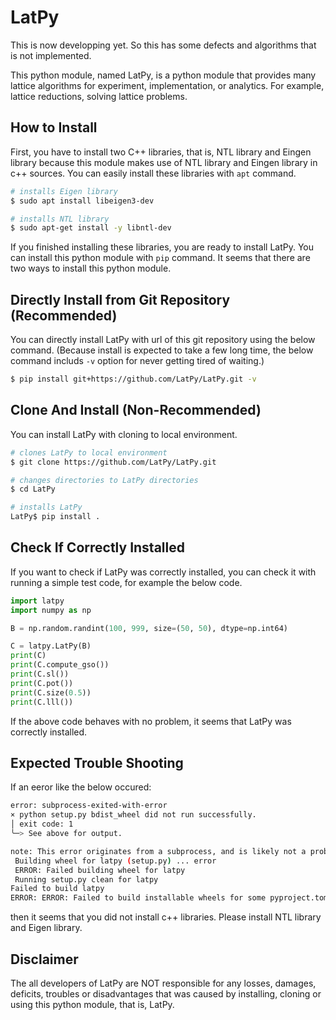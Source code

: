 # LatPy

This is now developping yet. So this has some defects and algorithms that is not implemented.

This python module, named LatPy, is a python module that provides many lattice algorithms for experiment, implementation, or analytics. For example, lattice reductions, solving lattice problems.

## How to Install

First, you have to install two C++ libraries, that is, NTL library and Eingen library because this module makes use of NTL library and Eingen library in c++ sources.
You can easily install these libraries with ``apt`` command.

```bash
# installs Eigen library
$ sudo apt install libeigen3-dev

# installs NTL library
$ sudo apt-get install -y libntl-dev
```

If you finished installing these libraries, you are ready to install LatPy. You can install this python module with ``pip`` command. It seems that there are two ways to install this python module.

## Directly Install from Git Repository (Recommended)

You can directly install LatPy with url of this git repository using the below command. (Because install is expected to take a few long time, the below command includs ``-v`` option for never getting tired of waiting.)

```bash
$ pip install git+https://github.com/LatPy/LatPy.git -v
```

## Clone And Install (Non-Recommended)

You can install LatPy with cloning to local environment.

```bash
# clones LatPy to local environment
$ git clone https://github.com/LatPy/LatPy.git

# changes directories to LatPy directories
$ cd LatPy

# installs LatPy
LatPy$ pip install .
```

## Check If Correctly Installed

If you want to check if LatPy was correctly installed, you can check it with running a simple test code, for example the below code.

```python
import latpy
import numpy as np

B = np.random.randint(100, 999, size=(50, 50), dtype=np.int64)

C = latpy.LatPy(B)
print(C)
print(C.compute_gso())
print(C.sl())
print(C.pot())
print(C.size(0.5))
print(C.lll())
```

If the above code behaves with no problem, it seems that LatPy was correctly installed.

## Expected Trouble Shooting

If an eeror like the below occured:

```bash
error: subprocess-exited-with-error 
× python setup.py bdist_wheel did not run successfully. 
│ exit code: 1 
╰─> See above for output. 

note: This error originates from a subprocess, and is likely not a problem with pip. 
 Building wheel for latpy (setup.py) ... error 
 ERROR: Failed building wheel for latpy 
 Running setup.py clean for latpy 
Failed to build latpy 
ERROR: ERROR: Failed to build installable wheels for some pyproject.toml based projects (latpy)
```

then it seems that you did not install c++ libraries. Please install NTL library and Eigen library.

## Disclaimer

The all developers of LatPy are NOT responsible for any losses, damages, deficits, troubles or disadvantages that was caused by installing, cloning or using this python module, that is, LatPy.
